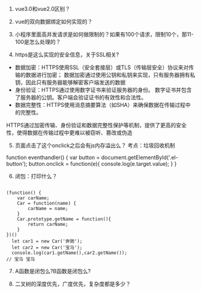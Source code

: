 1. vue3.0和vue2.0区别？

2. vue的双向数据绑定如何实现的？

3. 小程序里面高并发请求是如何做限制的？如果有100个请求，限制10个，那11-100是怎么处理的？

4. https是这么实现的安全信息，关于SSL相关?
- 数据加密：HTTPS使用SSL（安全套接层）或TLS（传输层安全）协议来对传输的数据进行加密；
数据加密通过使用公钥和私钥来实现，只有服务器拥有私钥，因此只有服务器能够解密客户端发送的数据
- 身份验证：HTTPS通过使用数字证书来验证服务器的身份。
数字证书并包含了服务器的公钥。客户端会验证证书的有效性和合法性。
- 数据完整性：HTTPS使用消息摘要算法（如SHA）来确保数据在传输过程中的完整性。

HTTPS通过加密传输、身份验证和数据完整性保护等机制，提供了更高的安全性，使得数据在传输过程中更难以被窃听、篡改或伪造

5. 页面点击了这个onclick之后会有js内存溢出么？ 考点：垃圾回收机制

function eventhandler() {
    var button = document.getElementById('.el-button');
    button.onclick = function(e){
        console.log(e.target.value);
    }
}

6. 闭包：打印什么？
```

(function() {
    var carName;
    Car = function(name) {
        carName = name;
    }
    Car.prototype.getName = function(){
        return carName;
    }
})()
  let car1 = new Car('奔驰');
  let car2 = new Car('宝马');
  console.log(car1.getName(),car2.getName());
// 宝马 宝马

```
7. A函数是闭包么?B函数是闭包么?

8. 二叉树的深度优先，广度优先，复杂度都是多少？


